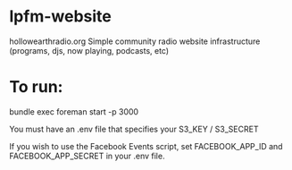 lpfm-website
============

hollowearthradio.org
Simple community radio website infrastructure (programs, djs, now playing, podcasts, etc)

To run:
============
bundle exec foreman start -p 3000

You must have an .env file that specifies  your S3_KEY / S3_SECRET

If you wish to use the Facebook Events script, set FACEBOOK_APP_ID and FACEBOOK_APP_SECRET in your .env file.
